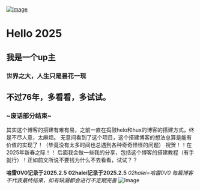 [![Image](https://github.com/user-attachments/assets/eff5ce6b-686c-43dd-92f9-776fccea9e73)](https://space.bilibili.com/524530873?spm_id_from=333.1007.0.0)
# Hello 2025
## 我是一个up主
### 世界之大，人生只是昙花一现
## 不过76年，多看看，多试试。
### ~废话部分结束~
其实这个博客的搭建有难有易，之前一直在捣鼓helo和hux的博客的搭建方式，终是不尽人意，太麻烦。
无意间看到了这个项目，这个搭建博客的想法总算是能有价值的实现了！（毕竟没有太多时间也总遇到各种奇奇怪怪的问题）
祝贺！！在2025年新春之际！！
后面我会做一些我的分享，包括这个博客的搭建教程（有手就行）！正如前文所说不要钱为什么不去看看，试试？？

 **哈雷0V0记录于2025.2.5**
**02halei记录于2025.2.5**
     _02halei=哈雷0V0_
_每篇博客不代表最终结果，如有缺漏都会进行不定期完善_
![Image](https://github.com/user-attachments/assets/cb78864e-1d72-458a-91e6-dafa09ad4a33)
